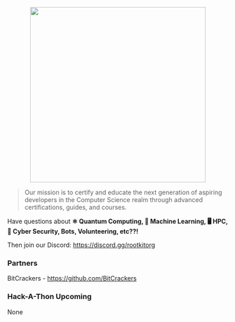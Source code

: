 <p align="center">
    <img src="https://sp-ao.shortpixel.ai/client/to_webp,q_lossy,ret_img,w_1111,h_244/https://rootkit.education/wp-content/uploads/2021/06/Asset-1.png" align="center" width="400px" />
</p>

> Our mission is to certify and educate the next generation of aspiring developers in the Computer Science realm through advanced certifications, guides, and courses.

Have questions about <b>⚛️ Quantum Computing, 🤖 Machine Learning, 🖥️ HPC, 🔐 Cyber Security, Bots, Volunteering, etc??!</b>

Then join our Discord: https://discord.gg/rootkitorg

### Partners
BitCrackers - https://github.com/BitCrackers

### Hack-A-Thon Upcoming
None
